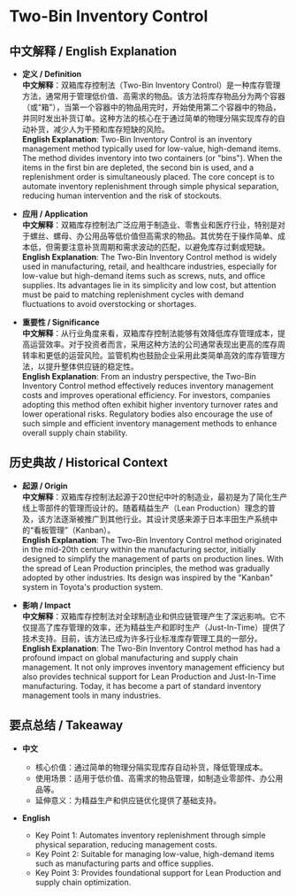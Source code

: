 # Two-Bin Inventory Control

## 中文解释 / English Explanation

* **定义 / Definition**  
  **中文解释**：双箱库存控制法（Two-Bin Inventory Control）是一种库存管理方法，通常用于管理低价值、高需求的物品。该方法将库存物品分为两个容器（或“箱”），当第一个容器中的物品用完时，开始使用第二个容器中的物品，并同时发出补货订单。这种方法的核心在于通过简单的物理分隔实现库存的自动补货，减少人为干预和库存短缺的风险。  
  **English Explanation**: Two-Bin Inventory Control is an inventory management method typically used for low-value, high-demand items. The method divides inventory into two containers (or "bins"). When the items in the first bin are depleted, the second bin is used, and a replenishment order is simultaneously placed. The core concept is to automate inventory replenishment through simple physical separation, reducing human intervention and the risk of stockouts.

* **应用 / Application**  
  **中文解释**：双箱库存控制法广泛应用于制造业、零售业和医疗行业，特别是对于螺丝、螺母、办公用品等低价值但高需求的物品。其优势在于操作简单、成本低，但需要注意补货周期和需求波动的匹配，以避免库存过剩或短缺。  
  **English Explanation**: The Two-Bin Inventory Control method is widely used in manufacturing, retail, and healthcare industries, especially for low-value but high-demand items such as screws, nuts, and office supplies. Its advantages lie in its simplicity and low cost, but attention must be paid to matching replenishment cycles with demand fluctuations to avoid overstocking or shortages.

* **重要性 / Significance**  
  **中文解释**：从行业角度来看，双箱库存控制法能够有效降低库存管理成本，提高运营效率。对于投资者而言，采用这种方法的公司通常表现出更高的库存周转率和更低的运营风险。监管机构也鼓励企业采用此类简单高效的库存管理方法，以提升整体供应链的稳定性。  
  **English Explanation**: From an industry perspective, the Two-Bin Inventory Control method effectively reduces inventory management costs and improves operational efficiency. For investors, companies adopting this method often exhibit higher inventory turnover rates and lower operational risks. Regulatory bodies also encourage the use of such simple and efficient inventory management methods to enhance overall supply chain stability.

## 历史典故 / Historical Context

* **起源 / Origin**  
  **中文解释**：双箱库存控制法起源于20世纪中叶的制造业，最初是为了简化生产线上零部件的管理而设计的。随着精益生产（Lean Production）理念的普及，该方法逐渐被推广到其他行业。其设计灵感来源于日本丰田生产系统中的“看板管理”（Kanban）。  
  **English Explanation**: The Two-Bin Inventory Control method originated in the mid-20th century within the manufacturing sector, initially designed to simplify the management of parts on production lines. With the spread of Lean Production principles, the method was gradually adopted by other industries. Its design was inspired by the "Kanban" system in Toyota's production system.

* **影响 / Impact**  
  **中文解释**：双箱库存控制法对全球制造业和供应链管理产生了深远影响。它不仅提高了库存管理的效率，还为精益生产和即时生产（Just-In-Time）提供了技术支持。目前，该方法已成为许多行业标准库存管理工具的一部分。  
  **English Explanation**: The Two-Bin Inventory Control method has had a profound impact on global manufacturing and supply chain management. It not only improves inventory management efficiency but also provides technical support for Lean Production and Just-In-Time manufacturing. Today, it has become a part of standard inventory management tools in many industries.

## 要点总结 / Takeaway

* **中文**  
  - 核心价值：通过简单的物理分隔实现库存自动补货，降低管理成本。  
  - 使用场景：适用于低价值、高需求的物品管理，如制造业零部件、办公用品等。  
  - 延伸意义：为精益生产和供应链优化提供了基础支持。

* **English**  
  - Key Point 1: Automates inventory replenishment through simple physical separation, reducing management costs.  
  - Key Point 2: Suitable for managing low-value, high-demand items such as manufacturing parts and office supplies.  
  - Key Point 3: Provides foundational support for Lean Production and supply chain optimization.
